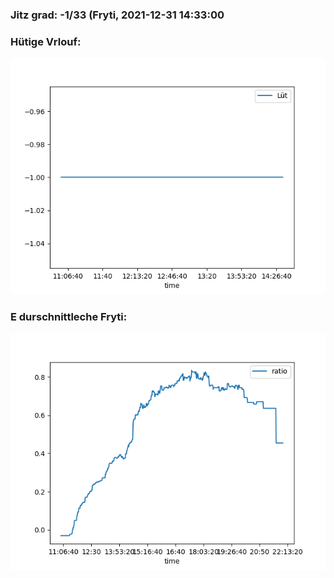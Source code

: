 ### Jitz grad: -1/33 (Fryti, 2021-12-31 14:33:00

### Hütige Vrlouf:
![Graph](Today.png)

### E durschnittleche Fryti:
![Graph](Fryti.png)